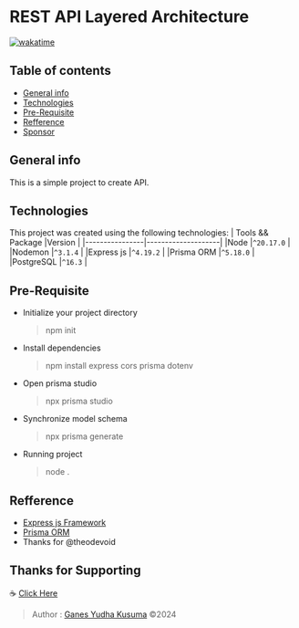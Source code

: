 # REST API Layered Architecture
[![wakatime](https://wakatime.com/badge/user/0a923d76-6b27-459d-9760-5d1bd59e376e/project/167e9886-e1c8-4fcf-ac07-2ed6caaa3db2.svg)](https://wakatime.com/@Zeglock_23/projects/hftfdvtlqi?start=2024-08-25&end=2024-08-31)

## Table of contents
* [General info](#general-info)
* [Technologies](#technologies)
* [Pre-Requisite](#pre-requisite)
* [Refference](#refference)
* [Sponsor](#thanks-for-supporting)

## General info
This is a simple project to create API.

## Technologies
This project was created using the following technologies:
|    Tools && Package     |Version    |
|----------------|--------------------|
|Node			 |`^20.17.0`   |
|Nodemon		 |`^3.1.4`	   |
|Express js  	 |`^4.19.2`    |
|Prisma ORM      |`^5.18.0`    |
|PostgreSQL      |`^16.3`	   |


## Pre-Requisite
-  Initialize your project directory
	> npm init
-	Install dependencies
	> npm install express cors prisma dotenv
-  Open prisma studio
	> npx prisma studio
- Synchronize model schema
	> npx prisma generate
- Running project
	> node .
	
## Refference
- [Express js Framework](https://expressjs.com/en/starter/installing.html)
- [Prisma ORM](https://www.prisma.io/docs/getting-started)
- Thanks for @theodevoid

## Thanks for Supporting
☕	[Click Here](https://www.paypal.com/paypalme/GYudhaKusuma)

> Author : [Ganes Yudha Kusuma](https://github.com/Ganesyk12)
> ©2024
